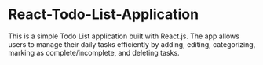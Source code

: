# React-Todo-List-Application
This is a simple Todo List application built with React.js. The app allows users to manage their daily tasks efficiently by adding, editing, categorizing, marking as complete/incomplete, and deleting tasks.

